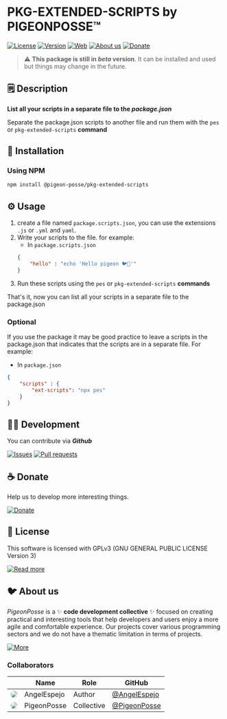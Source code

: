 <!--

██████╗ ██╗ ██████╗ ███████╗ ██████╗ ███╗   ██╗                    
██╔══██╗██║██╔════╝ ██╔════╝██╔═══██╗████╗  ██║                    
██████╔╝██║██║  ███╗█████╗  ██║   ██║██╔██╗ ██║                    
██╔═══╝ ██║██║   ██║██╔══╝  ██║   ██║██║╚██╗██║                    
██║     ██║╚██████╔╝███████╗╚██████╔╝██║ ╚████║                    
╚═╝     ╚═╝ ╚═════╝ ╚══════╝ ╚═════╝ ╚═╝  ╚═══╝                    
                                                                   
██████╗  ██████╗ ███████╗███████╗███████╗                          
██╔══██╗██╔═══██╗██╔════╝██╔════╝██╔════╝                          
██████╔╝██║   ██║███████╗███████╗█████╗                            
██╔═══╝ ██║   ██║╚════██║╚════██║██╔══╝                            
██║     ╚██████╔╝███████║███████║███████╗                          
╚═╝      ╚═════╝ ╚══════╝╚══════╝╚══════╝                          
                                                                   
                                                                   
                                                                   
█████╗█████╗█████╗█████╗█████╗█████╗█████╗█████╗                   
╚════╝╚════╝╚════╝╚════╝╚════╝╚════╝╚════╝╚════╝                   
                                                                   
                                                                   
                                                                   
██████╗ ██╗  ██╗ ██████╗                                           
██╔══██╗██║ ██╔╝██╔════╝                                           
██████╔╝█████╔╝ ██║  ███╗                                          
██╔═══╝ ██╔═██╗ ██║   ██║                                          
██║     ██║  ██╗╚██████╔╝                                          
╚═╝     ╚═╝  ╚═╝ ╚═════╝                                           
                                                                   
███████╗██╗  ██╗████████╗███████╗███╗   ██╗██████╗ ███████╗██████╗ 
██╔════╝╚██╗██╔╝╚══██╔══╝██╔════╝████╗  ██║██╔══██╗██╔════╝██╔══██╗
█████╗   ╚███╔╝    ██║   █████╗  ██╔██╗ ██║██║  ██║█████╗  ██║  ██║
██╔══╝   ██╔██╗    ██║   ██╔══╝  ██║╚██╗██║██║  ██║██╔══╝  ██║  ██║
███████╗██╔╝ ██╗   ██║   ███████╗██║ ╚████║██████╔╝███████╗██████╔╝
╚══════╝╚═╝  ╚═╝   ╚═╝   ╚══════╝╚═╝  ╚═══╝╚═════╝ ╚══════╝╚═════╝ 
                                                                   
███████╗ ██████╗██████╗ ██╗██████╗ ████████╗███████╗               
██╔════╝██╔════╝██╔══██╗██║██╔══██╗╚══██╔══╝██╔════╝               
███████╗██║     ██████╔╝██║██████╔╝   ██║   ███████╗               
╚════██║██║     ██╔══██╗██║██╔═══╝    ██║   ╚════██║               
███████║╚██████╗██║  ██║██║██║        ██║   ███████║               
╚══════╝ ╚═════╝╚═╝  ╚═╝╚═╝╚═╝        ╚═╝   ╚══════╝    
                                                                   

CREATED BY ANGELO
FOR PIGEONPOSSE.COM

-->

# PKG-EXTENDED-SCRIPTS by PIGEONPOSSE™

[![License](https://img.shields.io/github/license/pigeon-posse/pkg-extended-scripts?color=blue&label=License&style=flat-square)](https://npmjs.com/package/@pigeon-posse/pkg-extended-scripts)
[![Version](https://img.shields.io/npm/v/@pigeon-posse/pkg-extended-scripts?color=a1b858&label&style=flat-square)](https://npmjs.com/package/@pigeon-posse/pkg-extended-scripts)
[![Web](https://img.shields.io/badge/Web-grey?style=flat-square)](https://pigeonposse.com/) 
[![About us](https://img.shields.io/badge/About-us-grey?style=flat-square)](https://pigeonposse.com/?popup=about) 
[![Donate](https://img.shields.io/badge/Donate-pink?style=flat-square)](https://pigeonposse.com/?popup=donate) 

> :warning: **This package is still in _beta_ version**. It can be installed and used but things may change in the future.

## 🗒 Description

**List all your scripts in a separate file to the _package.json_**

Separate the package.json scripts to another file and run them with the ```pes``` or ```pkg-extended-scripts``` **command**

## 🔑 Installation

### Using NPM

```bash
npm install @pigeon-posse/pkg-extended-scripts
```

## ⚙️ Usage

1. create a file named ```package.scripts.json```, you can use the extensions ```.js``` or ```.yml``` and ```yaml```.
2. Write your scripts to the file. for example:
	- In ```package.scripts.json```
	```json
	{
		"hello" : "echo 'Hello pigeon 🐦🌈'"
	}
	```
3. Run these scripts using the ```pes``` or ```pkg-extended-scripts``` **commands**

That's it, now you can list all your scripts in a separate file to the package.json

### Optional
If you use the package it may be good practice to leave a scripts in the package.json that indicates that the scripts are in a separate file. For example:
- In ```package.json```
```json
{
	"scripts" : {
		"ext-scripts": "npx pes"
	}
}
```

## 👨‍💻 Development

You can contribute via **_Github_**

[![Issues](https://img.shields.io/badge/Issues-grey?style=flat-square)](https://github.com/pigeon-posse/pkg-extended-scripts/issues)
[![Pull requests](https://img.shields.io/badge/Pulls-grey?style=flat-square)](https://github.com/pigeon-posse/pkg-extended-scripts/pulls)


## ☕ Donate

Help us to develop more interesting things.

[![Donate](https://img.shields.io/badge/Donate-grey?style=flat-square)](https://pigeonposse.com/?popup=donate) 


## 📜 License

This software is licensed with GPLv3 (GNU GENERAL PUBLIC LICENSE Version 3)

[![Read more](https://img.shields.io/badge/Read-more-grey?style=flat-square)](https://github.com/pigeon-posse/pkg-extended-scripts/blob/main/LICENSE)

## 🐦 About us

_PigeonPosse_ is a ✨ **code development collective** ✨ focused on creating practical and interesting tools that help developers and users enjoy a more agile and comfortable experience. Our projects cover various programming sectors and we do not have a thematic limitation in terms of projects.

[![More](https://img.shields.io/badge/Read-more-grey?style=flat-square)](https://github.com/PigeonPosse/PigeonPosse)

### Collaborators

|                                                                                    | Name        | Role         | GitHub                                         |
| ---------------------------------------------------------------------------------- | ----------- | ------------ | ---------------------------------------------- |
| <img src="https://github.com/AngelEspejo.png?size=72" style="border-radius:100%"/> | AngelEspejo | Author       | [@AngelEspejo](https://github.com/AngelEspejo) |
| <img src="https://github.com/PigeonPosse.png?size=72" style="border-radius:100%"/> | PigeonPosse | Collective	  | [@PigeonPosse](https://github.com/PigeonPosse) |


<br>
